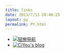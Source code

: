 ```yaml
---
title: links
date: 2013/7/13 20:46:25
layout: py
permalink: PY.html
---
```


- [![轻惋导航](https://www.chainwon.com/static/logo.png)](https://www.chainwon.com/ "轻惋导航")
- [![CiYou's blog](https://ciyou.me/images/avatar.jpg)](https://ciyou.me/ "CiYou's blog")
